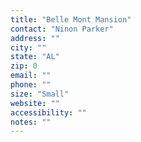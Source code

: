 ```yaml
---
title: "Belle Mont Mansion"
contact: "Ninon Parker"
address: ""
city: ""
state: "AL"
zip: 0
email: ""
phone: ""
size: "Small"
website: ""
accessibility: ""
notes: ""
--- 
```

